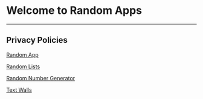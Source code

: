 # Welcome to Random Apps
---

## Privacy Policies

[Random App](randomapp)

[Random Lists](random-lists)

[Random Number Generator](random-number-generator)

[Text Walls](text-walls)
